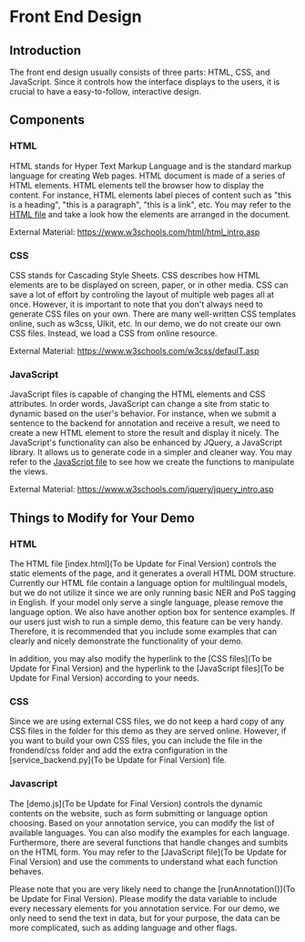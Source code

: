 # Front End Design

## Introduction

The front end design usually consists of three parts: HTML, CSS, and JavaScript. Since it controls how the interface displays to the users, it is crucial to have a easy-to-follow, interactive design.

## Components

### HTML

HTML stands for Hyper Text Markup Language and is the standard markup language for creating Web pages. HTML document is made of a series of HTML elements. HTML elements tell the browser how to display the content. For instance, HTML elements label pieces of content such as "this is a heading", "this is a paragraph", "this is a link", etc. You may refer to the [HTML file](index.html) and take a look how the elements are arranged in the document.

External Material: https://www.w3schools.com/html/html_intro.asp

### CSS

CSS stands for Cascading Style Sheets. CSS describes how HTML elements are to be displayed on screen, paper, or in other media. CSS can save a lot of effort by controling the layout of multiple web pages all at once. However, it is important to note that you don't always need to generate CSS files on your own. There are many well-written CSS templates online, such as w3css, UIkit, etc. In our demo, we do not create our own CSS files. Instead, we load a CSS from online resource.

External Material: https://www.w3schools.com/w3css/defaulT.asp

### JavaScript

JavaScript files is capable of changing the HTML elements and CSS attributes. In order words, JavaScript can change a site from static to dynamic based on the user's behavior. For instance, when we submit a sentence to the backend for annotation and receive a result, we need to create a new HTML element to store the result and display it nicely. The JavaScript's functionality can also be enhanced by JQuery, a JavaScript library. It allows us to generate code in a simpler and cleaner way. You may refer to the [JavaScript file](js/demo.js) to see how we create the functions to manipulate the views.

External Material: https://www.w3schools.com/jquery/jquery_intro.asp

## Things to Modify for Your Demo

### HTML

The HTML file [index.html](To be Update for Final Version) controls the static elements of the page, and it generates a overall HTML DOM structure. Currently our HTML file contain a language option for multilingual models, but we do not utilize it since we are only running basic NER and PoS tagging in English. If your model only serve a single language, please remove the language option. We also have another option box for sentence examples. If our users just wish to run a simple demo, this feature can be very handy. Therefore, it is recommended that you include some examples that can clearly and nicely demonstrate the functionality of your demo. 

In addition, you may also modify the hyperlink to the [CSS files](To be Update for Final Version) and the hyperlink to the [JavaScript files](To be Update for Final Version) according to your needs.

### CSS

Since we are using external CSS files, we do not keep a hard copy of any CSS files in the folder for this demo as they are served online. However, if you want to build your own CSS files, you can include the file in the frondend/css folder and add the extra configuration in the [service_backend.py](To be Update for Final Version) file.

### Javascript

The [demo.js](To be Update for Final Version) controls the dynamic contents on the website, such as form submitting or language option choosing. Based on your annotation service, you can modify the list of available languages. You can also modify the examples for each language. Furthermore, there are several functions that handle changes and sumbits on the HTML form. You may refer to the [JavaScript file](To be Update for Final Version) and use the comments to understand what each function behaves.

Please note that you are very likely need to change the [runAnnotation()](To be Update for Final Version). Please modify the data variable to include every necessary elements for you annotation service. For our demo, we only need to send the text in data, but for your purpose, the data can be more complicated, such as adding language and other flags.

